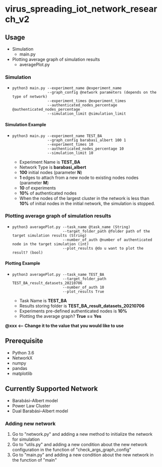 # virus_spreading_iot_network_research_v2

## Usage 
* Simulation
  * main.py
* Plotting average graph of simulation results 
  * averagePlot.py
    
### Simulation
+     python3 main.py --experiment_name @experiment_name
                      --graph_config @network parameters (depends on the type of network)
                      --experiment_times @experiment_times
                      --authenticated_nodes_percentage @authenticated_nodes_percentage 
                      --simulation_limit @simulation_limit
#### Simulation Example 
+     python3 main.py --experiment_name TEST_BA 
                      --graph_config barabasi_albert 100 1 
                      --experiment_times 10
                      --authenticated_nodes_percentage 10 
                      --simulation_limit 10
  * Experiment Name is **TEST_BA**
  * Network Type is **barabasi_albert**
  * **100** initial nodes (parameter **N**)
  * **1** edges to attach from a new node to existing nodes nodes (parameter **M**)
  * **10** of experiments
  * **10%** of authenticated nodes
  * When the nodes of the largest cluster in the network is less than **10%** of initial nodes in the initial network, the simulation is stopped. 

### Plotting average graph of simulation results 
+     python3 averagePlot.py --task_name @task_name (String)
                             --target_folder_path @folder path of the target simulation results (String) 
                             --number_of_auth @number of authenticated node in the target simulation (int)
                             --plot_results @do u want to plot the result? (bool)
#### Plotting Example
+     python3 averagePlot.py --task_name TEST_BA 
                             --target_folder_path TEST_BA_result_datasets_20210706  
                             --number_of_auth 10 
                             --plot_results True
  * Task Name is **TEST_BA**
  * Results storing folder is **TEST_BA_result_datasets_20210706**
  * Experiments pre-defined authenticated nodes is **10%**
  * Plotting the average graph? **True == Yes**

**@xxx <-- Change it to the value that you would like to use**

## Prerequisite
* Python 3.6
* NetworkX
* numpy
* pandas
* matplotlib


## Currently Supported Network
* Barabási–Albert model
* Power Law Cluster
* Dual Barabási–Albert model

### Adding new network
1. Go to "network.py" and adding a new method to initialize the network for simulation
2. Go to "utils.py" and adding a new condition about the new network configuration in the function of "check_args_graph_config"
3. Go to "main.py" and adding a new condition about the new network in the function of "main"